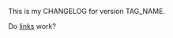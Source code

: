 This is my CHANGELOG for version TAG_NAME.


<!-- This is a comment in the changelog -->

Do [links](www.google.com) work?